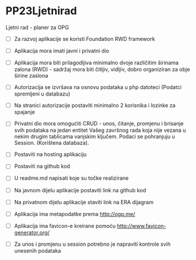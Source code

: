 # PP23Ljetnirad

Ljetni rad - planer za OPG

- [ ] Za razvoj aplikacije se koristi Foundation RWD framework

- [ ] Aplikacija mora imati javni i privatni dio

- [ ] Aplikacija mora biti prilagodljiva minimalno dvoje različitim širinama zalona (RWD) - sadržaj mora biti čitljiv, vidljiv, dobro organiziran za obje širine zaslona

- [ ] Autorizacija se izvršava na osnovu podataka u php datoteci (Podatci spremljeni u databazu)

- [ ] Na stranici autorizacije postaviti minimalno 2 korisnika i lozinke za spajanje

- [ ] Privatni dio mora omogućiti CRUD - unos, čitanje, promjenu i brisanje svih podataka na jedan entitet Vašeg završnog rada koja nije vezana u nekim drugim tablicama vanjskim ključem. Podaci se pohranjuju u Session. (Korištena databaza).

- [ ] Postaviti na hosting aplikaciju

- [ ] Postaviti na github kod

- [ ] U readme.md napisati koje su točke realizirane

- [ ] Na javnom dijelu aplikacije postaviti link na github kod

- [ ] Na privatnom dijelu aplikacije staviti link na ERA dijagram

- [ ] Aplikacija ima metapodatke prema http://ogp.me/

- [ ] Aplikacija ima favicon-e kreirane pomoću http://www.favicon-generator.org/

- [ ] Za unos i promjenu u session potrebno je napraviti kontrole svih unesenih podataka
